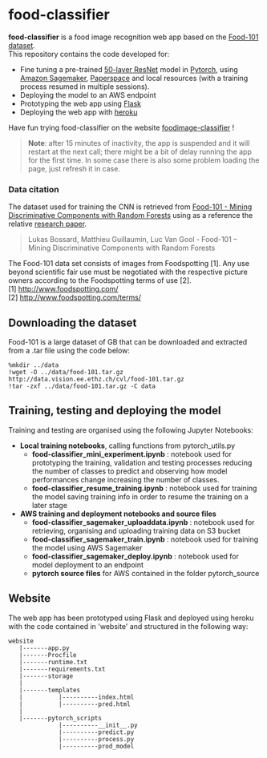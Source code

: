 # food-classifier

**food-classifier** is a food image recognition web app based on the [Food-101 dataset](http://data.vision.ee.ethz.ch/cvl/food-101.tar.gz).  
 This repository contains the code developed for:
 * Fine tuning a pre-trained [50-layer ResNet](https://arxiv.org/pdf/1512.03385.pdf) model in [Pytorch](https://pytorch.org), using [Amazon Sagemaker](https://aws.amazon.com/sagemaker/), [Paperspace](https://www.paperspace.com/) and local resources (with a training process resumed in multiple sessions).
 * Deploying the model to an AWS endpoint
 * Prototyping the web app using [Flask](https://flask.palletsprojects.com/en/1.1.x/)
 * Deploying the web app with [heroku](https://www.heroku.com)

Have fun trying food-classifier on the website [foodimage-classifier](https://foodimage-classifier.herokuapp.com) !

> **Note**: after 15 minutes of inactivity, the app is suspended and it will restart at the next call; there might be a bit of delay running the app for the first time. In some case there is also some problem loading the page, just refresh it in case.
 
### Data citation
The dataset used for training the CNN is retrieved from [Food-101 - Mining Discriminative Components with Random Forests](https://data.vision.ee.ethz.ch/cvl/datasets_extra/food-101/) using as a reference the relative [research paper](https://data.vision.ee.ethz.ch/cvl/mguillau/publications/Bossard2014eccv.pdf).

>   Lukas Bossard, Matthieu Guillaumin, Luc Van Gool - Food-101 – Mining Discriminative Components with Random Forests

The Food-101 data set consists of images from Foodspotting [1]. Any use beyond scientific fair use must be negotiated with the respective picture owners according to the Foodspotting terms of use [2].  
[1] http://www.foodspotting.com/   
[2] http://www.foodspotting.com/terms/

## Downloading the dataset

Food-101 is a large dataset of GB that can be downloaded and extracted from a .tar file using the code below:
```
%mkdir ../data
!wget -O ../data/food-101.tar.gz http://data.vision.ee.ethz.ch/cvl/food-101.tar.gz
!tar -zxf ../data/food-101.tar.gz -C data
```

## Training, testing and deploying the model

Training and testing are organised using the following Jupyter Notebooks:  
* **Local training notebooks**, calling functions from pytorch_utils.py
	* **food-classifier_mini_experiment.ipynb** : notebook used for prototyping the training, validation and testing processes reducing the number of classes to predict and observing how model performances change increasing the number of classes.
	* **food-classifier_resume_training.ipynb** : notebook used for training the model saving training info in order to resume the training on a later stage
* **AWS training and deployment notebooks and source files**
 	* **food-classifier_sagemaker_uploaddata.ipynb** : notebook used for retrieving, organising and uploading training data on S3 bucket
	* **food-classifier_sagemaker_train.ipynb** : notebook used for training the model using AWS Sagemaker
	* **food-classifier_sagemaker_deploy.ipynb** : notebook used for model deployment to an endpoint
	* **pytorch source files** for AWS contained in the folder pytorch_source

## Website

The web app has been prototyped using Flask and deployed using heroku with the code contained in 'website' and structured in the following way:
```
website
   |-------app.py
   |-------Procfile
   |-------runtime.txt
   |-------requirements.txt
   |-------storage
   |
   |-------templates
   |	      |----------index.html
   |          |----------pred.html
   |
   |-------pytorch_scripts
   			  |----------__init__.py
              |----------predict.py
              |----------process.py
              |----------prod_model
   
```